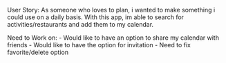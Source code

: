 User Story: As someone who loves to plan, i wanted to make something i could use on a daily basis. With this app, im able to search for activities/restaurants and add them to my calendar. 

Need to Work on: 
    - Would like to have an option to share my calendar with friends
    - Would like to have the option for invitation
    - Need to fix favorite/delete option